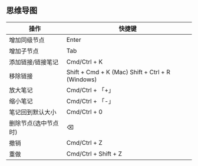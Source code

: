 ## 思维导图

| 操作 | 快捷键 |
| --- | --- |
| 增加同级节点 | Enter |
| 增加子节点 | Tab |
| 添加链接/链接笔记 | Cmd/Ctrl + K |
| 移除链接 | Shift + Cmd + K (Mac) Shift + Ctrl + R (Windows) |
| 放大笔记 | Cmd/Ctrl + 「+」 |
| 缩小笔记 | Cmd/Ctrl + 「-」 |
| 笔记回到默认大小 | Cmd/Ctrl + 0 |
| 删除节点(选中节点时) | ⌫ |
| 撤销 | Cmd/Ctrl + Z |
| 重做 | Cmd/Ctrl + Shift + Z |

